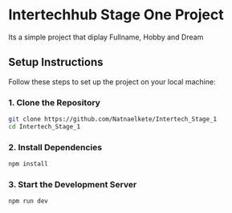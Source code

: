 # Intertechhub Stage One Project

Its a simple project that diplay Fullname, Hobby and Dream


## Setup Instructions

Follow these steps to set up the project on your local machine:

### 1. Clone the Repository
```bash
git clone https://github.com/Natnaelkete/Intertech_Stage_1
cd Intertech_Stage_1
```
### 2. Install Dependencies
```bash
npm install
```
### 3. Start the Development Server
```bash
npm run dev
```

